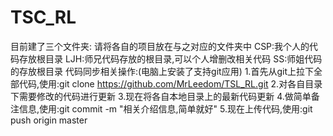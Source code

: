 # TSC_RL
目前建了三个文件夹:
请将各自的项目放在与之对应的文件夹中
CSP:我个人的代码存放根目录
LJH:师兄代码存放的根目录,可以个人增删改相关代码
SS:师姐代码的存放根目录
代码同步相关操作:(电脑上安装了支持git应用)
1.首先从git上拉下全部代码,使用:git clone https://github.com/MrLeedom/TSL_RL.git
2.对各自目录下需要修改的代码进行更新
3.现在将各自本地目录上的最新代码更新
4.做简单备注信息,使用:git commit -m "相关介绍信息,简单就好"
5.现在上传代码,使用:git push origin master